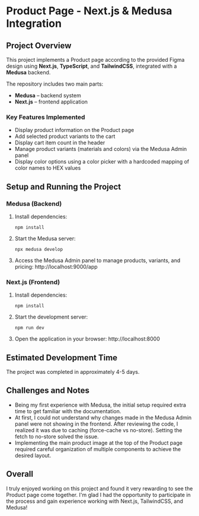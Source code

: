 # Product Page - Next.js & Medusa Integration

## Project Overview

This project implements a Product page according to the provided Figma design using **Next.js**, **TypeScript**, and **TailwindCSS**, integrated with a **Medusa** backend.

The repository includes two main parts:

- **Medusa** – backend system
- **Next.js** – frontend application

### Key Features Implemented

- Display product information on the Product page
- Add selected product variants to the cart
- Display cart item count in the header
- Manage product variants (materials and colors) via the Medusa Admin panel
- Display color options using a color picker with a hardcoded mapping of color names to HEX values

## Setup and Running the Project

### Medusa (Backend)

1. Install dependencies:

   ```
   npm install
   ```

2. Start the Medusa server:

   ```
   npx medusa develop
   ```

3. Access the Medusa Admin panel to manage products, variants, and pricing:
   http://localhost:9000/app

### Next.js (Frontend)

1. Install dependencies:

   ```
   npm install
   ```

2. Start the development server:

   ```
   npm run dev
   ```

3. Open the application in your browser:
   http://localhost:8000

## Estimated Development Time

The project was completed in approximately 4-5 days.

## Challenges and Notes

- Being my first experience with Medusa, the initial setup required extra time to get familiar with the documentation.
- At first, I could not understand why changes made in the Medusa Admin panel were not showing in the frontend. After reviewing the code, I realized it was due to caching (force-cache vs no-store). Setting the fetch to no-store solved the issue.
- Implementing the main product image at the top of the Product page required careful organization of multiple components to achieve the desired layout.

## Overall

I truly enjoyed working on this project and found it very rewarding to see the Product page come together. I'm glad I had the opportunity to participate in the process and gain experience working with Next.js, TailwindCSS, and Medusa!
